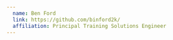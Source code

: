```yaml
---
  name: Ben Ford
  link: https://github.com/binford2k/
  affiliation: Principal Training Solutions Engineer
---
```

